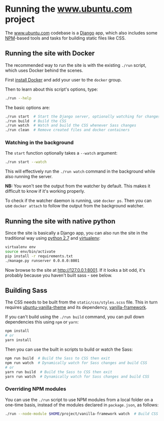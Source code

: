 # Running the www.ubuntu.com project

The www.ubuntu.com codebase is a [Django](https://www.djangoproject.com/) app, which also includes some [NPM](https://www.npmjs.com/)-based tools and tasks for building static files like CSS.

## Running the site with Docker

The recommended way to run the site is with the existing `./run` script, which uses Docker behind the scenes.

First [install Docker](https://docs.docker.com/engine/installation/) and add your user to the `docker` group.

Then to learn about this script's options, type:

``` bash
./run --help
```

The basic options are:

``` bash
./run start  # Start the Django server, optionally watching for changes
./run build  # Build the CSS
./run watch  # Watch and build the CSS whenever Sass changes
./run clean  # Remove created files and docker containers
```

### Watching in the background

The `start` function optionally takes a `--watch` argument:

``` bash
./run start --watch
```

This will effectively run the `./run watch` command in the background while also running the server.

**NB:** You won't see the output from the watcher by default. This makes it difficult to know if it's working properly.

To check if the watcher daemon is running, use `docker ps`. Then you can use `docker attach` to follow the output from the background watcher.

## Running the site with native python

Since the site is basically a Django app, you can also run the site in the traditional way using [python 2.7](https://www.python.org/download/releases/2.7/) and [virtualenv](http://docs.python-guide.org/en/latest/dev/virtualenvs/):

``` bash
virtualenv env
source env/bin/activate
pip install -r requirements.txt
./manage.py runserver 0.0.0.0:8001
```

Now browse to the site at <http://127.0.0.1:8001>. If it looks a bit odd, it's probably because you haven't built sass - see below.

## Building Sass

The CSS needs to be built from the `static/css/styles.scss` file. This in turn requires [ubuntu-vanilla-theme](https://github.com/ubuntudesign/ubuntu-vanilla-theme) and its dependency, [vanilla-framework](https://github.com/vanilla-framework/vanilla-framework).

If you can't build using the `./run build` command, you can pull down dependencies this using `npm` or `yarn`:

``` bash
npm install
# or
yarn install
```

Then you can use the built in scripts to build or watch the Sass:

``` bash
npm run build  # Build the Sass to CSS then exit
npm run watch  # Dynamically watch for Sass changes and build CSS
# or
yarn run build  # Build the Sass to CSS then exit
yarn run watch  # Dynamically watch for Sass changes and build CSS
```

### Overriding NPM modules

You can use the `./run` script to use NPM modules from a local folder on a one-time basis, instead of the modules declared in `package.json`, as follows:

``` bash
./run --node-module $HOME/project/vanilla-framework watch  # Build CSS dynamically, using a local version of vanilla-framework
```

